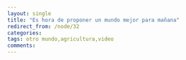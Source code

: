 ```yaml
---
layout: single
title: "Es hora de proponer un mundo mejor para mañana"
redirect_from: /node/32
categories:
tags: otro mundo,agricultura,video
comments: 
---
```

<object width="425" height="344" data="http://www.youtube.com/v/h07olSK9XMM?fs=1" type="application/x-shockwave-flash"><param name="data" value="http://www.youtube.com/v/h07olSK9XMM?fs=1"><param name="allowFullScreen" value="true"><param name="src" value="http://www.youtube.com/v/h07olSK9XMM?fs=1"><param name="allowfullscreen" value="true"></object>
